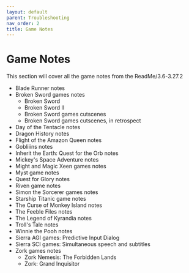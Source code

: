 ```yaml
---
layout: default
parent: Troubleshooting
nav_order: 2
title: Game Notes
---
```


# Game Notes

This section will cover all the game notes from the ReadMe/3.6-3.27.2

- Blade Runner notes
- Broken Sword games notes
	- Broken Sword
	- Broken Sword II
	- Broken Sword games cutscenes
	- Broken Sword games cutscenes, in retrospect
- Day of the Tentacle notes
- Dragon History notes
- Flight of the Amazon Queen notes
- Gobliiins notes
- Inherit the Earth: Quest for the Orb notes
- Mickey's Space Adventure notes
- Might and Magic Xeen games notes
- Myst game notes
- Quest for Glory notes
- Riven game notes
- Simon the Sorcerer games notes
- Starship Titanic game notes
- The Curse of Monkey Island notes
- The Feeble Files notes
- The Legend of Kyrandia notes
- Troll's Tale notes
- Winnie the Pooh notes
- Sierra AGI games: Predictive Input Dialog
- Sierra SCI games: Simultaneous speech and subtitles
- Zork games notes
	- Zork Nemesis: The Forbidden Lands
	- Zork: Grand Inquisitor